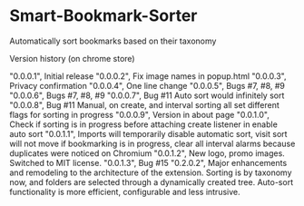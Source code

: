 Smart-Bookmark-Sorter
=====================

Automatically sort bookmarks based on their taxonomy

Version history (on chrome store)

"0.0.0.1", Initial release
"0.0.0.2", Fix image names in popup.html
"0.0.0.3", Privacy confirmation
"0.0.0.4", One line change
"0.0.0.5", Bugs #7, #8, #9
"0.0.0.6", Bugs #7, #8, #9
"0.0.0.7", Bug #11 Auto sort would infinitely sort
"0.0.0.8", Bug #11 Manual, on create, and interval sorting all set different flags for sorting in progress
"0.0.0.9", Version in about page
"0.0.1.0", Check if sorting is in progress before attaching create listener in enable auto sort
"0.0.1.1", Imports will temporarily disable automatic sort, visit sort will not move if bookmarking is in progress, clear all interval alarms because duplicates were noticed on Chromium
"0.0.1.2", New logo, promo images. Switched to MIT license.
"0.0.1.3", Bug #15
"0.2.0.2", Major enhancements and remodeling to the architecture of the extension. Sorting is by taxonomy now, and folders are selected through a dynamically created tree. Auto-sort functionality is more efficient, configurable and less intrusive.